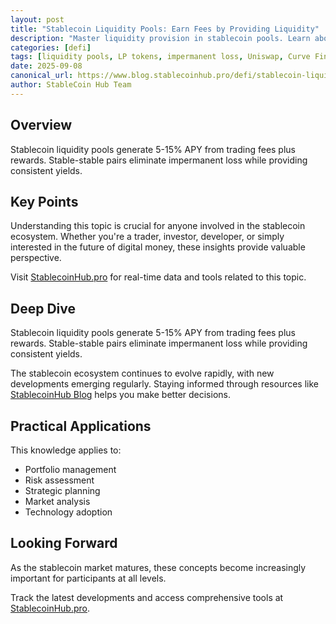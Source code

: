 ```yaml
---
layout: post
title: "Stablecoin Liquidity Pools: Earn Fees by Providing Liquidity"
description: "Master liquidity provision in stablecoin pools. Learn about impermanent loss, fee structures, and strategies for maximizing LP returns."
categories: [defi]
tags: [liquidity pools, LP tokens, impermanent loss, Uniswap, Curve Finance]
date: 2025-09-08
canonical_url: https://www.blog.stablecoinhub.pro/defi/stablecoin-liquidity-pools/
author: StableCoin Hub Team
---
```


## Overview

Stablecoin liquidity pools generate 5-15% APY from trading fees plus rewards. Stable-stable pairs eliminate impermanent loss while providing consistent yields.

## Key Points

Understanding this topic is crucial for anyone involved in the stablecoin ecosystem. Whether you're a trader, investor, developer, or simply interested in the future of digital money, these insights provide valuable perspective.

Visit [StablecoinHub.pro](https://www.stablecoinhub.pro) for real-time data and tools related to this topic.

## Deep Dive

Stablecoin liquidity pools generate 5-15% APY from trading fees plus rewards. Stable-stable pairs eliminate impermanent loss while providing consistent yields.

The stablecoin ecosystem continues to evolve rapidly, with new developments emerging regularly. Staying informed through resources like [StablecoinHub Blog](https://www.blog.stablecoinhub.pro) helps you make better decisions.

## Practical Applications

This knowledge applies to:
- Portfolio management
- Risk assessment
- Strategic planning
- Market analysis
- Technology adoption

## Looking Forward

As the stablecoin market matures, these concepts become increasingly important for participants at all levels.

Track the latest developments and access comprehensive tools at [StablecoinHub.pro](https://www.stablecoinhub.pro).
